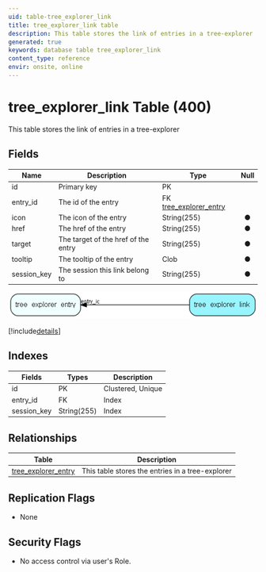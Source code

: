 ```yaml
---
uid: table-tree_explorer_link
title: tree_explorer_link table
description: This table stores the link of entries in a tree-explorer
generated: true
keywords: database table tree_explorer_link
content_type: reference
envir: onsite, online
---
```


# tree\_explorer\_link Table (400)

This table stores the link of entries in a tree-explorer

## Fields

| Name | Description | Type | Null |
|------|-------------|------|:----:|
|id|Primary key|PK| |
|entry\_id|The id of the entry|FK [tree_explorer_entry](tree-explorer-entry.md)| |
|icon|The icon of the entry|String(255)|&#x25CF;|
|href|The href of the entry|String(255)|&#x25CF;|
|target|The target of the href of the entry|String(255)|&#x25CF;|
|tooltip|The tooltip of the entry|Clob|&#x25CF;|
|session\_key|The session this link belong to|String(255)|&#x25CF;|


![tree_explorer_link table relationship diagram](./media/tree_explorer_link.png)

[!include[details](./includes/tree-explorer-link.md)]

## Indexes

| Fields | Types | Description |
|--------|-------|-------------|
|id |PK |Clustered, Unique |
|entry\_id |FK |Index |
|session\_key |String(255) |Index |

## Relationships

| Table|  Description |
|------|-------------|
|[tree\_explorer\_entry](tree-explorer-entry.md)  |This table stores the entries in a tree-explorer |


## Replication Flags

* None

## Security Flags

* No access control via user's Role.

